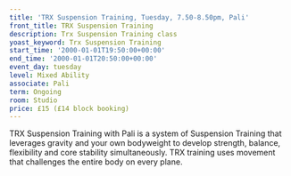 ```yaml
---
title: 'TRX Suspension Training, Tuesday, 7.50-8.50pm, Pali'
front_title: TRX Suspension Training
description: Trx Suspension Training class
yoast_keyword: Trx Suspension Training
start_time: '2000-01-01T19:50:00+00:00'
end_time: '2000-01-01T20:50:00+00:00'
event_day: tuesday
level: Mixed Ability
associate: Pali
term: Ongoing
room: Studio
price: £15 (£14 block booking)
---
```

TRX Suspension Training with Pali  is a system of Suspension Training that leverages gravity and your own bodyweight to develop strength, balance, flexibility and core stability simultaneously. TRX training uses movement that challenges the entire body on every plane.
